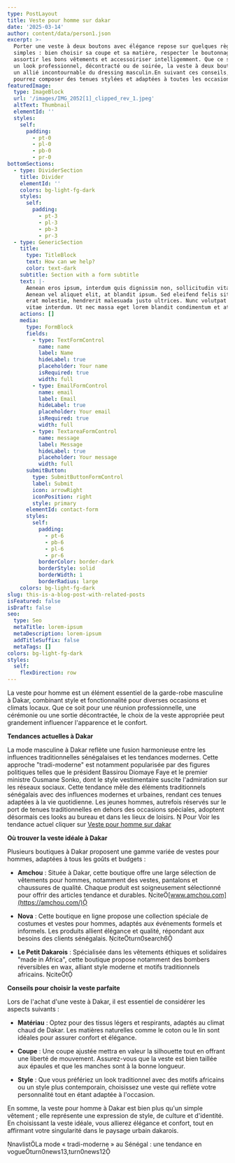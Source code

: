 ```yaml
---
type: PostLayout
title: Veste pour homme sur dakar
date: '2025-03-14'
author: content/data/person1.json
excerpt: >-
  Porter une veste à deux boutons avec élégance repose sur quelques règles
  simples : bien choisir sa coupe et sa matière, respecter le boutonnage,
  assortir les bons vêtements et accessoiriser intelligemment. Que ce soit pour
  un look professionnel, décontracté ou de soirée, la veste à deux boutons est
  un allié incontournable du dressing masculin.En suivant ces conseils, vous
  pourrez composer des tenues stylées et adaptées à toutes les occasions !
featuredImage:
  type: ImageBlock
  url: '/images/IMG_2052[1]_clipped_rev_1.jpeg'
  altText: Thumbnail
  elementId: ''
  styles:
    self:
      padding:
        - pt-0
        - pl-0
        - pb-0
        - pr-0
bottomSections:
  - type: DividerSection
    title: Divider
    elementId: ''
    colors: bg-light-fg-dark
    styles:
      self:
        padding:
          - pt-3
          - pl-3
          - pb-3
          - pr-3
  - type: GenericSection
    title:
      type: TitleBlock
      text: How can we help?
      color: text-dark
    subtitle: Section with a form subtitle
    text: |-
      Aenean eros ipsum, interdum quis dignissim non, sollicitudin vitae nisl.
      Aenean vel aliquet elit, at blandit ipsum. Sed eleifend felis sit amet
      erat molestie, hendrerit malesuada justo ultrices. Nunc volutpat at erat
      vitae interdum. Ut nec massa eget lorem blandit condimentum et at risus.
    actions: []
    media:
      type: FormBlock
      fields:
        - type: TextFormControl
          name: name
          label: Name
          hideLabel: true
          placeholder: Your name
          isRequired: true
          width: full
        - type: EmailFormControl
          name: email
          label: Email
          hideLabel: true
          placeholder: Your email
          isRequired: true
          width: full
        - type: TextareaFormControl
          name: message
          label: Message
          hideLabel: true
          placeholder: Your message
          width: full
      submitButton:
        type: SubmitButtonFormControl
        label: Submit
        icon: arrowRight
        iconPosition: right
        style: primary
      elementId: contact-form
      styles:
        self:
          padding:
            - pt-6
            - pb-6
            - pl-6
            - pr-6
          borderColor: border-dark
          borderStyle: solid
          borderWidth: 1
          borderRadius: large
    colors: bg-light-fg-dark
slug: this-is-a-blog-post-with-related-posts
isFeatured: false
isDraft: false
seo:
  type: Seo
  metaTitle: lorem-ipsum
  metaDescription: lorem-ipsum
  addTitleSuffix: false
  metaTags: []
colors: bg-light-fg-dark
styles:
  self:
    flexDirection: row
---
```

La veste pour homme est un élément essentiel de la garde-robe masculine à Dakar, combinant style et fonctionnalité pour diverses occasions et climats locaux. Que ce soit pour une réunion professionnelle, une cérémonie ou une sortie décontractée, le choix de la veste appropriée peut grandement influencer l'apparence et le confort.

**Tendances actuelles à Dakar**

La mode masculine à Dakar reflète une fusion harmonieuse entre les influences traditionnelles sénégalaises et les tendances modernes. Cette approche "tradi-moderne" est notamment popularisée par des figures politiques telles que le président Bassirou Diomaye Faye et le premier ministre Ousmane Sonko, dont le style vestimentaire suscite l'admiration sur les réseaux sociaux. Cette tendance mêle des éléments traditionnels sénégalais avec des influences modernes et urbaines, rendant ces tenues adaptées à la vie quotidienne. Les jeunes hommes, autrefois réservés sur le port de tenues traditionnelles en dehors des occasions spéciales, adoptent désormais ces looks au bureau et dans les lieux de loisirs.  Pour Voir les tendance actuel  cliquer sur [Veste pour homme sur dakar](https://amchou.com/veste-pour-homme-sur-dakar/)

**Où trouver la veste idéale à Dakar**

Plusieurs boutiques à Dakar proposent une gamme variée de vestes pour hommes, adaptées à tous les goûts et budgets :

*   **Amchou** : Située à Dakar, cette boutique offre une large sélection de vêtements pour hommes, notamment des vestes, pantalons et chaussures de qualité. Chaque produit est soigneusement sélectionné pour offrir des articles tendance et durables. cite[www.amchou.com](https://amchou.com/)

*   **Nova** : Cette boutique en ligne propose une collection spéciale de costumes et vestes pour hommes, adaptés aux événements formels et informels. Les produits allient élégance et qualité, répondant aux besoins des clients sénégalais. citeturn0search6

*   **Le Petit Dakarois** : Spécialisée dans les vêtements éthiques et solidaires "made in Africa", cette boutique propose notamment des bombers réversibles en wax, alliant style moderne et motifs traditionnels africains. citet

**Conseils pour choisir la veste parfaite**

Lors de l'achat d'une veste à Dakar, il est essentiel de considérer les aspects suivants :

*   **Matériau** : Optez pour des tissus légers et respirants, adaptés au climat chaud de Dakar. Les matières naturelles comme le coton ou le lin sont idéales pour assurer confort et élégance.

*   **Coupe** : Une coupe ajustée mettra en valeur la silhouette tout en offrant une liberté de mouvement. Assurez-vous que la veste est bien taillée aux épaules et que les manches sont à la bonne longueur.

*   **Style** : Que vous préfériez un look traditionnel avec des motifs africains ou un style plus contemporain, choisissez une veste qui reflète votre personnalité tout en étant adaptée à l'occasion.

En somme, la veste pour homme à Dakar est bien plus qu'un simple vêtement ; elle représente une expression de style, de culture et d'identité. En choisissant la veste idéale, vous allierez élégance et confort, tout en affirmant votre singularité dans le paysage urbain dakarois.

navlistLa mode « tradi-moderne » au Sénégal : une tendance en vogueturn0news13,turn0news12
